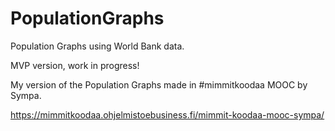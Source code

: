 # PopulationGraphs
Population Graphs using World Bank data. 

MVP version, work in progress!

My version of the Population Graphs made in #mimmitkoodaa MOOC by Sympa.

https://mimmitkoodaa.ohjelmistoebusiness.fi/mimmit-koodaa-mooc-sympa/
